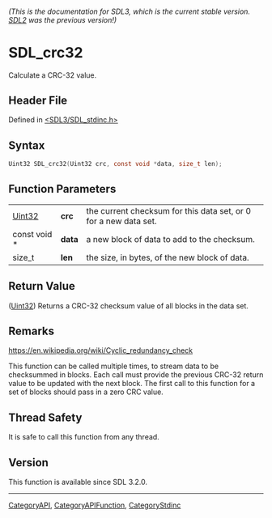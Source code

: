 ###### (This is the documentation for SDL3, which is the current stable version. [SDL2](https://wiki.libsdl.org/SDL2/) was the previous version!)
# SDL_crc32

Calculate a CRC-32 value.

## Header File

Defined in [<SDL3/SDL_stdinc.h>](https://github.com/libsdl-org/SDL/blob/main/include/SDL3/SDL_stdinc.h)

## Syntax

```c
Uint32 SDL_crc32(Uint32 crc, const void *data, size_t len);
```

## Function Parameters

|                  |          |                                                                  |
| ---------------- | -------- | ---------------------------------------------------------------- |
| [Uint32](Uint32) | **crc**  | the current checksum for this data set, or 0 for a new data set. |
| const void *     | **data** | a new block of data to add to the checksum.                      |
| size_t           | **len**  | the size, in bytes, of the new block of data.                    |

## Return Value

([Uint32](Uint32)) Returns a CRC-32 checksum value of all blocks in the
data set.

## Remarks

https://en.wikipedia.org/wiki/Cyclic_redundancy_check

This function can be called multiple times, to stream data to be
checksummed in blocks. Each call must provide the previous CRC-32 return
value to be updated with the next block. The first call to this function
for a set of blocks should pass in a zero CRC value.

## Thread Safety

It is safe to call this function from any thread.

## Version

This function is available since SDL 3.2.0.

----
[CategoryAPI](CategoryAPI), [CategoryAPIFunction](CategoryAPIFunction), [CategoryStdinc](CategoryStdinc)

